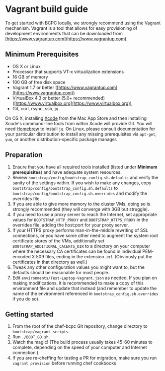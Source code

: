 Vagrant build guide
=====================
To get started with BCPC locally, we strongly recommend using the Vagrant mechanism. Vagrant is a tool that allows for easy provisioning of development environments that can be downloaded from [https://www.vagrantup.com](https://www.vagrantup.com).

Minimum Prerequisites
---------------------
* OS X or Linux
* Processor that supports VT-x virtualization extensions
* 16 GB of memory
* 100 GB of free disk space
* Vagrant 1.7 or better ([https://www.vagrantup.com](https://www.vagrantup.com))
* VirtualBox 4.3 or better (5.0+ recommended) ([https://www.virtualbox.org](https://www.virtualbox.org))
* Git, curl, rsync, ssh, jq

On OS X, installing [Xcode](https://itunes.apple.com/us/app/xcode/id497799835?mt=12) from the Mac App Store and then installing Xcode's command-line tools from within Xcode will provide Git. You will need [Homebrew](https://brew.sh/) to install `jq`. On Linux, please consult documentation for your particular distribution to install any missing prerequisites via `apt-get`, `yum`, or another distribution-specific package manager.

Preparation
---
1. Ensure that you have all required tools installed (listed under **Minimum prerequisites**) and have adequate system resources.
2. Review `bootstrap/config/bootstrap_config.sh.defaults` and verify the sanity of the settings within. If you wish to make any changes, copy `bootstrap/config/bootstrap_config.sh.defaults` to `bootstrap/config/bootstrap_config.sh.overrides` and modify the overrides file.
3. If you are able to give more memory to the cluster VMs, doing so is strongly recommended (they will converge with 3GB but struggle).
4. If you need to use a proxy server to reach the Internet, set appropriate values for `BOOTSTRAP_HTTP_PROXY` and `BOOTSTRAP_HTTPS_PROXY` in the overrides file, adding the host:port for your proxy server.
5. If your HTTPS proxy performs man-in-the-middle rewriting of SSL connections, or you have some other need to augment the system root certificate stores of the VMs, additionally set `BOOTSTRAP_ADDITIONAL_CACERTS_DIR` to a directory on your computer where the necessary CA certificates can be found in individual PEM-encoded X.509 files, ending in the extension *.crt*. (Obviously put the certificates in that directory as well.)
6. Tweak any other configuration values you might want to, but the defaults should be reasonable for most people.
7. Edit `environments/Test-Laptop-Vagrant.json` as needed. If you plan on making modifications, it is recommended to make a copy of this environment file and update that instead (and remember to update the name of the environment referenced in `bootstrap_config.sh.overrides` if you do so).

Getting started
---------------
1. From the root of the chef-bcpc Git repository, change directory to `bootstrap/vagrant_scripts`.
2. Run `./BOOT_GO.sh`.
3. Watch the magic! (The build process usually takes 45-60 minutes to complete, depending on the speed of your computer and Internet connection.)
4. If you are re-cheffing for testing a PR for migration, make sure you run `vagrant provision` before running chef
   cookbooks
